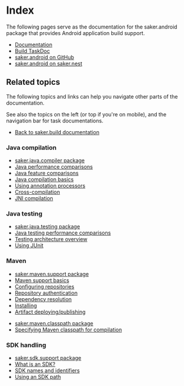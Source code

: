 # Index

The following pages serve as the documentation for the saker.android package that provides Android application build support.

<div class="doc-table-of-contents">

* [Documentation](/doc/index.md)
* [Build TaskDoc](/taskdoc/index.html)
* [saker.android on GitHub](https://github.com/sakerbuild/saker.android)
* [saker.android on saker.nest](https://nest.saker.build/package/saker.android)

</div>

## Related topics

The following topics and links can help you navigate other parts of the documentation. 

See also the topics on the left (or top if you're on mobile), and the navigation bar for task documentations.

<div class="doc-table-of-contents">

* [Back to saker.build documentation](root:/saker.build/index.html)

</div>

### Java compilation

<div class="doc-table-of-contents">

* [saker.java.compiler package](root:/saker.java.compiler/doc/index.html)
* [Java performance comparisons](root:/saker.java.compiler/doc/performancecomparison.html)
* [Java feature comparisons](root:/saker.java.compiler/doc/featurecomparison.html)
* [Java compilation basics](root:/saker.java.compiler/doc/javacompile/basics.html)
* [Using annotation processors](root:/saker.java.compiler/doc/javacompile/processors.html)
* [Cross-compilation](root:/saker.java.compiler/doc/javacompile/crosscompile.html)
* [JNI compilation](root:/saker.java.compiler/doc/examples/jnicompile.html)

</div>

### Java testing

<div class="doc-table-of-contents">

* [saker.java.testing package](root:/saker.java.testing/doc/index.html)
* [Java testing performance comparisons](root:/saker.java.testing/doc/performancecomparison.html)
* [Testing architecture overview](root:/saker.java.testing/doc/testing/index.html)
* [Using JUnit](root:/saker.java.testing/doc/examples/junit.html)

</div>

### Maven

<div class="doc-table-of-contents">

* [saker.maven.support package](root:/saker.maven.support/doc/index.html)
* [Maven support basics](root:/saker.maven.support/doc/mavensupport/index.html)
* [Configuring repositories](root:/saker.maven.support/doc/mavensupport/configuration.html)
* [Repository authentication](root:/saker.maven.support/doc/mavensupport/authentication.html)
* [Dependency resolution](root:/saker.maven.support/doc/mavensupport/resolution.html)
* [Installing](root:/saker.maven.support/doc/mavensupport/installing.html)
* [Artifact deploying/publishing](root:/saker.maven.support/doc/mavensupport/deploying.html)

</div>

<div class="doc-table-of-contents">

* [saker.maven.classpath package](root:/saker.maven.classpath/doc/index.html)
* [Specifying Maven classpath for compilation](root:/saker.maven.classpath/doc/classpath/index.html)

</div>

### SDK handling

<div class="doc-table-of-contents">

* [saker.sdk.support package](root:/saker.sdk.support/doc/index.html)
* [What is an SDK?](root:/saker.sdk.support/doc/sdks/index.html)
* [SDK names and identifiers](root:/saker.sdk.support/doc/sdks/sdknames.html)
* [Using an SDK path](root:/saker.sdk.support/doc/examples/sdkpaths.html)

</div>
